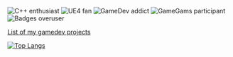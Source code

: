![C++ enthusiast](https://img.shields.io/badge/C%2B%2B-enthusiast-blue)
![UE4 fan](https://img.shields.io/badge/UE4-fan-black)
![GameDev addict](https://img.shields.io/badge/GameDev-addict-brightgreen)
![GameGams participant](https://img.shields.io/badge/GameJams-participant-orange)
![Badges overuser](https://img.shields.io/badge/badges-overuser-blueviolet)

<a href="http://gameraccoon.com" target="_blank">List of my gamedev projects</a>

[![Top Langs](https://github-readme-stats.vercel.app/api/top-langs/?username=gameraccoon&langs_count=5&hide=objective-c,objective-c%2B%2B&layout=compact)](https://github.com/gameraccoon)

